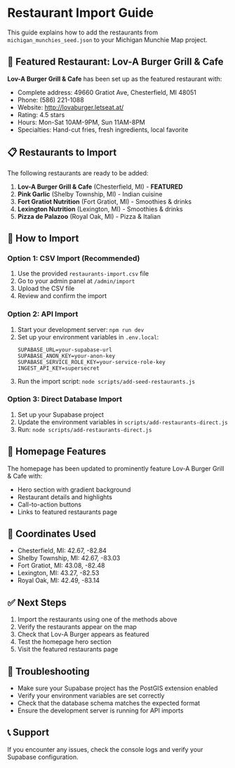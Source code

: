# Restaurant Import Guide

This guide explains how to add the restaurants from `michigan_munchies_seed.json` to your Michigan Munchie Map project.

## 🍔 Featured Restaurant: Lov-A Burger Grill & Cafe

**Lov-A Burger Grill & Cafe** has been set up as the featured restaurant with:
- Complete address: 49660 Gratiot Ave, Chesterfield, MI 48051
- Phone: (586) 221-1088
- Website: http://lovaburger.letseat.at/
- Rating: 4.5 stars
- Hours: Mon-Sat 10AM-9PM, Sun 11AM-8PM
- Specialties: Hand-cut fries, fresh ingredients, local favorite

## 📋 Restaurants to Import

The following restaurants are ready to be added:

1. **Lov-A Burger Grill & Cafe** (Chesterfield, MI) - **FEATURED**
2. **Pink Garlic** (Shelby Township, MI) - Indian cuisine
3. **Fort Gratiot Nutrition** (Fort Gratiot, MI) - Smoothies & drinks
4. **Lexington Nutrition** (Lexington, MI) - Smoothies & drinks  
5. **Pizza de Palazoo** (Royal Oak, MI) - Pizza & Italian

## 🚀 How to Import

### Option 1: CSV Import (Recommended)

1. Use the provided `restaurants-import.csv` file
2. Go to your admin panel at `/admin/import`
3. Upload the CSV file
4. Review and confirm the import

### Option 2: API Import

1. Start your development server: `npm run dev`
2. Set up your environment variables in `.env.local`:
   ```env
   SUPABASE_URL=your-supabase-url
   SUPABASE_ANON_KEY=your-anon-key
   SUPABASE_SERVICE_ROLE_KEY=your-service-role-key
   INGEST_API_KEY=supersecret
   ```
3. Run the import script: `node scripts/add-seed-restaurants.js`

### Option 3: Direct Database Import

1. Set up your Supabase project
2. Update the environment variables in `scripts/add-restaurants-direct.js`
3. Run: `node scripts/add-restaurants-direct.js`

## 🎯 Homepage Features

The homepage has been updated to prominently feature Lov-A Burger Grill & Cafe with:
- Hero section with gradient background
- Restaurant details and highlights
- Call-to-action buttons
- Links to featured restaurants page

## 📍 Coordinates Used

- Chesterfield, MI: 42.67, -82.84
- Shelby Township, MI: 42.67, -83.03
- Fort Gratiot, MI: 43.08, -82.48
- Lexington, MI: 43.27, -82.53
- Royal Oak, MI: 42.49, -83.14

## ✅ Next Steps

1. Import the restaurants using one of the methods above
2. Verify the restaurants appear on the map
3. Check that Lov-A Burger appears as featured
4. Test the homepage hero section
5. Visit the featured restaurants page

## 🔧 Troubleshooting

- Make sure your Supabase project has the PostGIS extension enabled
- Verify your environment variables are set correctly
- Check that the database schema matches the expected format
- Ensure the development server is running for API imports

## 📞 Support

If you encounter any issues, check the console logs and verify your Supabase configuration.
